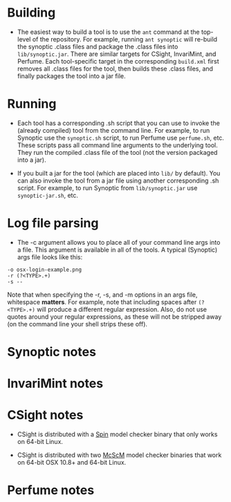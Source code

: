 # Building #

  * The easiest way to build a tool is to use the `ant` command at the top-level of the repository. For example, running `ant synoptic` will re-build the synoptic .class files and package the .class files into `lib/synoptic.jar`. There are similar targets for CSight, InvariMint, and Perfume. Each tool-specific target in the corresponding `build.xml` first removes all .class files for the tool, then builds these .class files, and finally packages the tool into a jar file.

# Running #

  * Each tool has a corresponding .sh script that you can use to invoke the (already compiled) tool from the command line. For example, to run Synoptic use the `synoptic.sh` script, to run Perfume use `perfume.sh`, etc. These scripts pass all command line arguments to the underlying tool. They run the compiled .class file of the tool (not the version packaged into a jar).

  * If you built a jar for the tool (which are placed into `lib/` by default). You can also invoke the tool from a jar file using another corresponding .sh script. For example, to run Synoptic from `lib/synoptic.jar` use `synoptic-jar.sh`, etc.

# Log file parsing #

  * The -c argument allows you to place all of your command line args into a file. This argument is available in all of the tools. A typical (Synoptic) args file looks like this:
```
-o osx-login-example.png
-r (?<TYPE>.+)
-s --
```

Note that when specifying the -r, -s, and -m options in an args file, whitespace **matters**. For example, note that including spaces after `(?<TYPE>.+)` will produce a different regular expression. Also, do not use quotes around your regular expressions, as these will not be stripped away (on the command line your shell strips these off).

# Synoptic notes #

# InvariMint notes #

# CSight notes #

  * CSight is distributed with a [Spin](http://spinroot.com/spin/whatispin.html) model checker binary that only works on 64-bit Linux.

  * CSight is distributed with two [McScM](https://altarica.labri.fr/forge/projects/mcscm/wiki/) model checker binaries that work on 64-bit OSX 10.8+ and 64-bit Linux.

# Perfume notes #